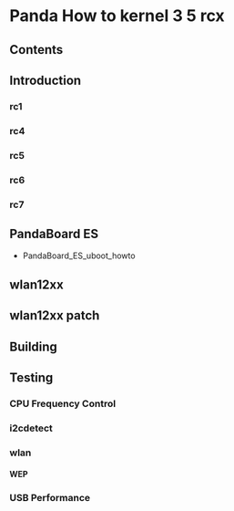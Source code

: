 # Panda How to kernel 3 5 rcx
## Contents
## Introduction
### rc1
### rc4
### rc5
### rc6
### rc7
## PandaBoard ES
* PandaBoard_ES_uboot_howto
## wlan12xx
## wlan12xx patch
## Building
## Testing
### CPU Frequency Control
### i2cdetect
### wlan
#### WEP
### USB Performance
